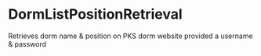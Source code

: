 # DormListPositionRetrieval
Retrieves dorm name &amp; position on PKS dorm website provided a username &amp; password 
